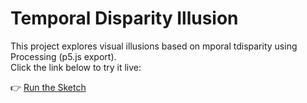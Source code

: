 # Temporal Disparity Illusion

This project explores visual illusions based on mporal tdisparity using Processing (p5.js export).  
Click the link below to try it live:

👉 [Run the Sketch](https://jay-isoe1.github.io/temporal_disparity_illusion/)
